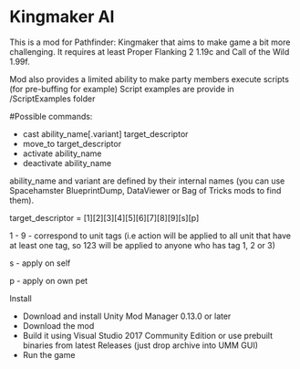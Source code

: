 # Kingmaker AI

This is a mod for Pathfinder: Kingmaker that aims to make game a bit more challenging.
It requires at least Proper Flanking 2 1.19c and Call of the Wild 1.99f.


Mod also provides a limited ability to make party members execute scripts (for pre-buffing for example)
Script examples are provide in /ScriptExamples folder

#Possible commands:

- cast ability_name[.variant] target_descriptor
- move_to target_descriptor
- activate ability_name
- deactivate ability_name
 
ability_name and variant are defined by their internal names (you can use Spacehamster BlueprintDump, DataViewer or Bag of Tricks mods to find them).

target_descriptor = [1][2][3][4][5][6][7][8][9][s][p]

1 - 9 - correspond to unit tags (i.e action will be applied to all unit that have at least one tag, so 123 will be applied to anyone who has tag 1, 2 or 3)

s - apply on self

p - apply on own pet


Install
- Download and install Unity Mod Manager﻿﻿ 0.13.0 or later
- Download the mod
- Build it using Visual Studio 2017 Community Edition or use prebuilt binaries from latest Releases (just drop archive into UMM GUI)
- Run the game
